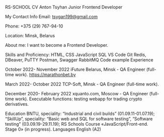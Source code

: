 RS-SCHOOL CV
Anton Tsyhan
Junior Frontend Developer

My Contact Info
Email: tsygan199@gmail.com

Phone: +375 (29) 767-94-10

Location: Minsk, Belarus

About me:
I want to become a Frontend Developer.

Skills and Proficiency:
HTML, CSS
JavaScript
SQL
VS Code
Git
Redis, DBeaver, PuTTY
Postman, Swagger
RabbitMQ
Code example
Experience

October 2022- November 2022
iFuture Belarus, Minsk - QA Engineer (full-time work).
https://marathonbet.by


March 2022- October 2022
TCP-Soft, Minsk - QA Engineer (full-time work).


December 2020- February 2022
xquanto.com, Moscow - QA Engineer (full-time work).
Executable functions: testing webapp for trading crypto derivatives.

Education
BNTU, speciality: “Industrial and civil builds” (01.09.11-01.07.19);
“SkillUp”, speciality: “Basic web and SQL for software testing”, “Software testing” (03.09.19-29.11.19);
RS Schools Course «JavaScript/Front-end. Stage 0» (in progress).
Languages
English (A2)